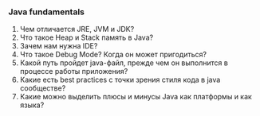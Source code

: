 ### Java fundamentals
1. Чем отличается JRE, JVM и JDK?
1. Что такое Heap и Stack память в Java?
1. Зачем нам нужна IDE?
1. Что такое Debug Mode? Когда он может пригодиться?
1. Какой путь пройдет java-файл, прежде чем он выполнится в процессе работы приложения?
1. Какие есть best practices с точки зрения стиля кода в java сообществе?
1. Какие можно выделить плюсы и минусы Java как платформы и как языка?